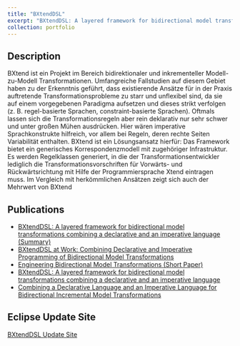 ```yaml
---
title: "BXtendDSL"
excerpt: "BXtendDSL: A layered framework for bidirectional model transformations combining a declarative and an imperative language"
collection: portfolio
---
```


Description
-----

BXtend ist ein Projekt im Bereich bidirektionaler und inkrementeller Modell-zu-Modell Transformationen. Umfangreiche Fallstudien auf diesem Gebiet haben zu der Erkenntnis geführt, dass existierende Ansätze für in der Praxis auftretende Transformationsprobleme zu starr und unflexibel sind, da sie auf einem vorgegebenen Paradigma aufsetzen und dieses strikt verfolgen (z. B. regel-basierte Sprachen, constraint-basierte Sprachen). Oftmals lassen sich die Transformationsregeln aber rein deklarativ nur sehr schwer und unter großen Mühen ausdrücken. Hier wären imperative Sprachkonstrukte hilfreich, vor allem bei Regeln, deren rechte Seiten Variabilität enthalten. BXtend ist ein Lösungsansatz hierfür: Das Framework bietet ein generisches Korrespondenzmodell mit zugehöriger Infrastruktur. Es werden Regelklassen generiert, in die der Transformationsentwickler lediglich die Transformationsvorschriften für Vorwärts- und Rückwärtsrichtung mit Hilfe der Programmiersprache Xtend eintragen muss. Im Vergleich mit herkömmlichen Ansätzen zeigt sich auch der Mehrwert von BXtend

Publications
-----

- [BXtendDSL: A layered framework for bidirectional model transformations combining a declarative and an imperative language (Summary)](https://tbuchmann.github.io/publication/2023-BuchmannBW23a)
- [BXtendDSL at Work: Combining Declarative and Imperative Programming of Bidirectional Model Transformations](https://tbuchmann.github.io/publication/2023-BuchmannBW23)
- [Engineering Bidirectional Model Transformations (Short Paper)](https://tbuchmann.github.io/publication/2022-BuchmannW22)
- [BXtendDSL: A layered framework for bidirectional model transformations combining a declarative and an imperative language](https://tbuchmann.github.io/publication/2022-BuchmannBW22)
- [Combining a Declarative Language and an Imperative Language for Bidirectional Incremental Model Transformations](https://tbuchmann.github.io/publication/2021-BankBW21)

Eclipse Update Site
-----

[BXtendDSL Update Site](https://tbuchmann.github.io/bxtendDSLUpdateSite/)

